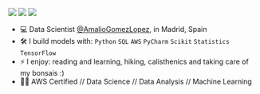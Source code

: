 [<img src="https://img.shields.io/badge/youtube-%230077B5.svg?&style=for-the-badge&logo=youtube&logoColor=white&color=FF0000" />](https://www.youtube.com/@DataSciencewithAmalio)
[<img src="https://img.shields.io/badge/linkedin-%230077B5.svg?&style=for-the-badge&logo=linkedin&logoColor=white" />](https://www.linkedin.com/in/amaliogomezlopez/)
[<img src="https://img.shields.io/badge/Kaggle-20BEFF?style=for-the-badge&logo=Kaggle&logoColor=white" />](https://www.kaggle.com/amaliogomez)




- :computer: Data Scientist [@AmalioGomezLopez](https://www.amaliogomezlopez.com/), in Madrid, Spain
- :hammer_and_wrench: I build models with: `Python` `SQL` `AWS` `PyCharm` `Scikit` `Statistics` `TensorFlow`  
- ⚡ I enjoy: reading and learning, hiking, calisthenics and taking care of my bonsais :) 
- :student: AWS Certified // Data Science // Data Analysis // Machine Learning
